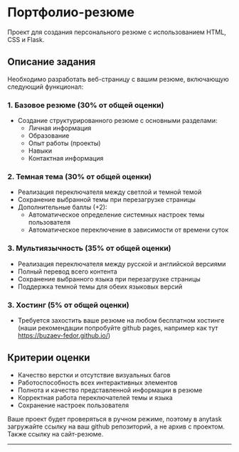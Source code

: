# Портфолио-резюме

Проект для создания персонального резюме с использованием HTML, CSS и Flask.

## Описание задания

Необходимо разработать веб-страницу с вашим резюме, включающую следующий функционал:

### 1. Базовое резюме (30% от общей оценки)
- Создание структурированного резюме с основными разделами:
  - Личная информация
  - Образование
  - Опыт работы (проекты)
  - Навыки
  - Контактная информация

### 2. Темная тема (30% от общей оценки)
- Реализация переключателя между светлой и темной темой
- Сохранение выбранной темы при перезагрузке страницы
- Дополнительные баллы (+2):
  - Автоматическое определение системных настроек темы пользователя
  - Автоматическое переключение в зависимости от времени суток

### 3. Мультиязычность (35% от общей оценки)
- Реализация переключателя между русской и английской версиями
- Полный перевод всего контента
- Сохранение выбранного языка при перезагрузке страницы
- Поддержка темной темы для обеих языковых версий

### 3. Хостинг (5% от общей оценки)
- Требуется захостить ваше резюме на любом бесплатном хостинге (наши рекомендации попробуйте github pages, например как тут https://buzaev-fedor.github.io/)

## Критерии оценки
- Качество верстки и отсутствие визуальных багов
- Работоспособность всех интерактивных элементов
- Полнота и качество представленной информации в резюме
- Корректная работа переключателей темы и языка
- Сохранение настроек пользователя

Ваше проект будет проверяться в ручном режиме, поэтому в anytask загружайте ссылку на ваш github репозиторий, а не архив с проектом. Также ссылку на сайт-резюме.

---
